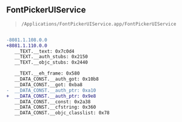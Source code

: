 ## FontPickerUIService

> `/Applications/FontPickerUIService.app/FontPickerUIService`

```diff

-8081.1.108.0.0
+8081.1.110.0.0
   __TEXT.__text: 0x7c0d4
   __TEXT.__auth_stubs: 0x2150
   __TEXT.__objc_stubs: 0x2440

   __TEXT.__eh_frame: 0x580
   __DATA_CONST.__auth_got: 0x10b8
   __DATA_CONST.__got: 0xba8
-  __DATA_CONST.__auth_ptr: 0xa10
+  __DATA_CONST.__auth_ptr: 0x9e8
   __DATA_CONST.__const: 0x2a38
   __DATA_CONST.__cfstring: 0x360
   __DATA_CONST.__objc_classlist: 0x78

```

